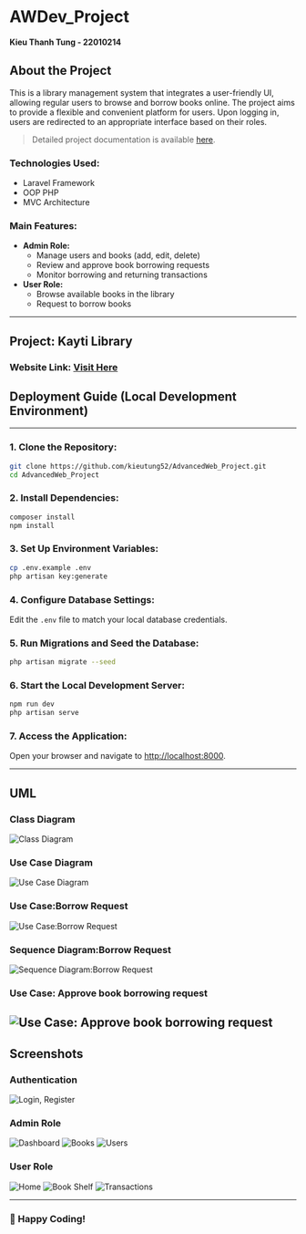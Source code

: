 # AWDev_Project
**Kieu Thanh Tung - 22010214**
## About the Project
This is a library management system that integrates a user-friendly UI, allowing regular users to browse and borrow books online. The project aims to provide a flexible and convenient platform for users. Upon logging in, users are redirected to an appropriate interface based on their roles.

> Detailed project documentation is available [here](https://docs.google.com/document/d/1Df2reCq2rOcy1ufzP1BKQUjYHa5Vu8SfiUKS63-Xpwc/edit?usp=sharing).

### Technologies Used:
- Laravel Framework
- OOP PHP
- MVC Architecture

### Main Features:
- **Admin Role:**
  - Manage users and books (add, edit, delete)
  - Review and approve book borrowing requests
  - Monitor borrowing and returning transactions
- **User Role:**
  - Browse available books in the library
  - Request to borrow books

---

## Project: Kayti Library

### Website Link: [Visit Here](https://web-production-12af.up.railway.app/)

## Deployment Guide (Local Development Environment)
---
### 1. Clone the Repository:
```bash
git clone https://github.com/kieutung52/AdvancedWeb_Project.git
cd AdvancedWeb_Project
```

### 2. Install Dependencies:
```bash
composer install
npm install
```

### 3. Set Up Environment Variables:
```bash
cp .env.example .env
php artisan key:generate
```

### 4. Configure Database Settings:
Edit the `.env` file to match your local database credentials.

### 5. Run Migrations and Seed the Database:
```bash
php artisan migrate --seed
```

### 6. Start the Local Development Server:
```bash
npm run dev
php artisan serve
```

### 7. Access the Application:
Open your browser and navigate to [http://localhost:8000](http://localhost:8000).

---
## UML
### **Class Diagram**
![Class Diagram](./images_for_readme/imagesForWebsite/Screenshot%202025-02-28%20102828.png)
### **Use Case Diagram**
![Use Case Diagram](./images_for_readme/imagesForWebsite/Screenshot%202025-02-28%20095627.png)
### **Use Case:Borrow Request**
![Use Case:Borrow Request](./images_for_readme/imagesForWebsite/Screenshot%202025-02-28%20101620.png)
### **Sequence Diagram:Borrow Request**
![Sequence Diagram:Borrow Request ](./images_for_readme/imagesForWebsite/Screenshot%202025-02-28%20101923.png)
### **Use Case: Approve book borrowing request**
![Use Case: Approve book borrowing request](./images_for_readme/imagesForWebsite/Screenshot%202025-02-28%20102348.png)
---
## Screenshots
### **Authentication**
![Login, Register](./images_for_readme/imagesForWebsite/Screenshot%202025-02-28%20051056.png)

### **Admin Role**
![Dashboard](./images_for_readme/imagesForWebsite/Screenshot%202025-02-28%20051147.png)
![Books](./images_for_readme/imagesForWebsite/Screenshot%202025-02-28%20051237.png)
![Users](./images_for_readme/imagesForWebsite/Screenshot%202025-02-28%20051221.png)

### **User Role**
![Home](./images_for_readme/imagesForWebsite/Screenshot%202025-02-28%20051321.png)
![Book Shelf](./images_for_readme/imagesForWebsite/Screenshot%202025-02-28%20051357.png)
![Transactions](./images_for_readme/imagesForWebsite/Screenshot%202025-02-28%20051423.png)

---

### 🚀 Happy Coding!

